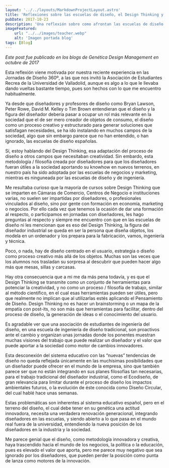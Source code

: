 ```yaml
---
layout: '../../layouts/MarkdownProjectLayout.astro'
title: 'Reflexiones sobre las escuelas de diseño, el Design Thinking y el valor del diseñador en la sociedad.'
pubDate: 2017-10-23
description: 'Una reflexión sobre como afrontan las escuelas de diseño el trabajo del diseñador, sus posibilidades y su aportación al mundo.'
imageFeatured:
    url: "../../images/teacher.webp"
    alt: 'Imagen portada blog'
tags: [Blog]
---
```

_Este post fue publicado en los blogs de Genética Design Management en octubre de 2017_

Esta reflexión viene motivada por nuestra reciente experiencia en las Jornadas de Diseño 360º, a las que nos invitó la Asociación de Estudiantes Recrea de la Universidad de Valladolid, aunque es algo a lo que le llevaba dando vueltas bastante tiempo, pues son hechos con lo que me encuentro habitualmente.

Ya desde que diseñadores y profesores de diseño como Bryan Lawson, Peter Rowe, David M. Kelley o Tim Brown entendieran que el diseño y la figura del diseñador debería pasar a ocupar un rol más relevante en la sociedad que el de ser mero creador de objetos de consumo, el diseño como un proceso creativo y estructurado para generar soluciones que satisfagan necesidades, se ha ido instalando en muchos campos de la sociedad, algo que sin embargo parece que no han entendido, o han ignorado, las escuelas de diseño españolas.

Sí, estoy hablando del Design Thinking, esa adaptación del proceso de diseño a otros campos que necesitaban creatividad. Sin embardo, esta metodología / filosofía creada por diseñadores para que los diseñadores fueran útiles a la sociedad aportando su knowhow en nuevos terrenos, en nuestro país ha sido adoptada por las escuelas de negocios y marketing, mientras es ninguneada por las escuelas de diseño y de ingeniería.

Me resultaba curioso que la mayoría de cursos sobre Design Thinking que se imparten en Cámaras de Comercio, Centros de Negocio e instituciones varias, no suelen ser impartidas por diseñadores, o profesionales vinculados al diseño, sino por gente con formación en economía, marketing o negocios. Por ello cada vez que tenemos la ocasión de dar una formación al respecto, o participamos en jornadas con diseñadores, les hago preguntas al respecto y siempre me encuentro con que en las escuelas de diseño ni les mencionan que es eso del Design Thinking, la figura del diseñador industrial se queda en ser la persona que diseña objetos, los modela en un ordenador y los prepara para la fabricación, vamos, ingeniería y técnica.

Poco, o nada, hay de diseño centrado en el usuario, estrategia o diseño como proceso creativo más allá de los objetos. Muchas son las veces que los alumnos nos trasladan su sorpresa al descubrir que pueden hacer algo más que mesas, sillas y carcasas.

Hay otra consecuencia que a mi me da más pena todavía, y es que el Design Thinking se transmite como un conjunto de herramientas para potenciar la creatividad, y no como un proceso / filosofía de trabajo, similar al método científico, en el cual esas herramientas pueden ser útiles, pero que realmente no implican que al utilizarlas estés aplicando el Pensamiento de Diseño. Design Thinking no es hacer un brainstorming o un mapa de la empatía con post-its, no son más que herramientas para facilitar, dentro del proceso de diseño, la generación de ideas o el conocimiento del usuario.

Es agradable ver que una asociación de estudiantes de ingeniería del diseño, en una escuela de ingeniería de diseño tradicional, son proactivos ante el cambio y organizan unas jornadas donde los ponentes muestran muchas visiones del trabajo que puede realizar un diseñador y el valor que puede aportar a la sociedad como motor de cambios innovadores.

Esta desconexión del sistema educativo con las “nuevas” tendencias de diseño no queda reflejada únicamente en las muchísimas posibilidades que un diseñador puede ofrecer en el mundo de la empresa, sino que también parece ser que no están integrando en sus planes filosofías tan necesarias, para el trabajo tradicional del diseñador industrial, como el Ecodiseño, de gran relevancia para limitar durante el proceso de diseño los impactos ambientales futuros, o la evolución de éste conocida como Diseño Circular, del cual hablé hace unas semanas.

Estas problemáticas son inherentes al sistema educativo español, pero en el terreno del diseño, el cual debe tener en su genética una actitud innovadora, necesita una verdadera renovación generacional, integrando diseñadores en las escuelas, y siendo abierto a lo que pasa en el mundo real fuera de la universidad, entendiendo la nueva posición de los diseñadores en la industria y la sociedad.

Me parece genial que el diseño, como metodología innovadora y creativa, haya trascendido hacia el mundo de los negocios, la política o la educación, pues es elevado el valor que aporta, pero me parece muy negativo que sea ignorado por los diseñadores, que pueden perder la posición como punta de lanza como motores de la innovación.